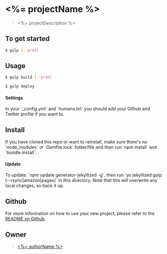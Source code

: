 # <%= projectName %>

> <%= projectDescription %>

## To get started

```sh
$ gulp [--prod]
```

## Usage

```sh
$ gulp build [--prod]
```

```sh
$ gulp deploy
```

#### Settings
In your \`_config.yml\` and \`humans.txt\` you should add your Github and Twitter
profile if you want to.
## Install
If you have cloned this repo or want to reinstall, make sure there's no
\`node_modules\` or \`Gemfile.lock\` folder/file and then run \`npm install\` and
\`bundle install\`.
#### Update
To update: \`npm update generator-jekyllized -g\`, then run \`yo jekyllized:gulp
[--rsync|amazon|pages]\` in this directory. Note that this will overwrite any
local changes, so back it up.
## Github
For more information on how to use your new project, please refer to the [README
on Github](https://github.com/sondr3/generator-jekyllized).

## Owner

> [<%= authorName %>](<%= projectURL %>)
